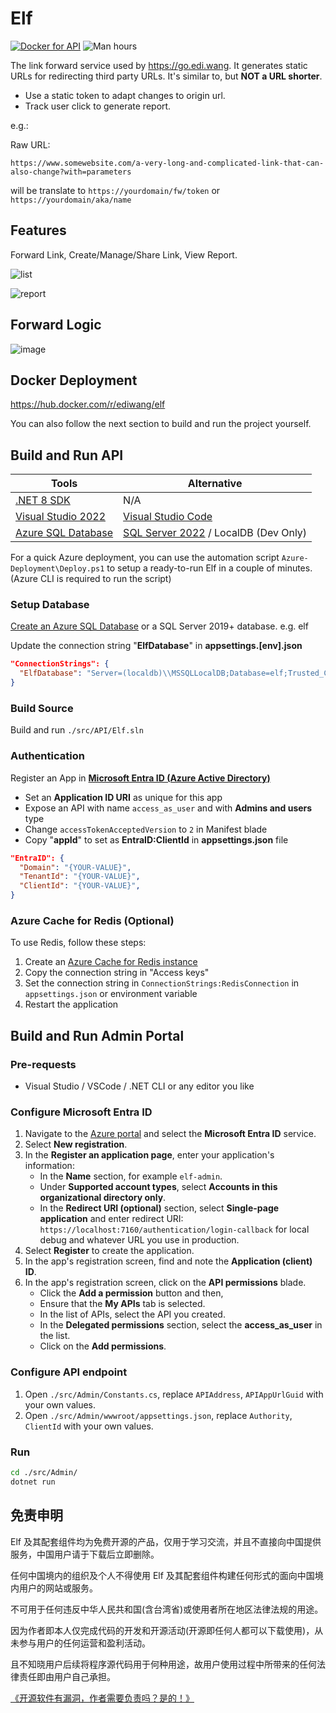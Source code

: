 # Elf

[![Docker for API](https://github.com/EdiWang/Elf/actions/workflows/docker-api.yml/badge.svg)](https://github.com/EdiWang/Elf/actions/workflows/docker-api.yml)
![Man hours](https://img.shields.io/endpoint?url=https%3A%2F%2Fmanhours.aiursoft.cn%2Fr%2Fgithub.com%2FEdiWang%2FElf.json)

The link forward service used by https://go.edi.wang. It generates static URLs for redirecting third party URLs. It's similar to, but **NOT a URL shorter**. 

- Use a static token to adapt changes to origin url.
- Track user click to generate report.

e.g.:

Raw URL:
```
https://www.somewebsite.com/a-very-long-and-complicated-link-that-can-also-change?with=parameters
```

will be translate to `https://yourdomain/fw/token` or `https://yourdomain/aka/name`

## Features

Forward Link, Create/Manage/Share Link, View Report.

![list](https://github.com/EdiWang/Elf/assets/3304703/2f3f3691-fa24-4d24-9a8f-562b0cab8261)

![report](https://github.com/EdiWang/Elf/assets/3304703/09eab5b0-0749-4d41-a4a9-56da4eb5aeb5)


## Forward Logic

![image](https://cdn-blog.edi.wang/web-assets/lf/LinkForwarder-FW.png)

## Docker Deployment

https://hub.docker.com/r/ediwang/elf

You can also follow the next section to build and run the project yourself.

## Build and Run API

Tools | Alternative
--- | ---
[.NET 8 SDK](http://dot.net) | N/A
[Visual Studio 2022](https://visualstudio.microsoft.com/) | [Visual Studio Code](https://code.visualstudio.com/)
[Azure SQL Database](https://azure.microsoft.com/en-us/services/sql-database/) | [SQL Server 2022](https://www.microsoft.com/en-us/sql-server/sql-server-2022) / LocalDB (Dev Only)

For a quick Azure deployment, you can use the automation script ```Azure-Deployment\Deploy.ps1``` to setup a ready-to-run Elf in a couple of minutes. (Azure CLI is required to run the script)

### Setup Database

[Create an Azure SQL Database](https://docs.microsoft.com/en-us/azure/sql-database/sql-database-single-database-get-started?WT.mc_id=AZ-MVP-5002809) or a SQL Server 2019+ database. e.g. elf

Update the connection string "**ElfDatabase**" in **appsettings.[env].json**

```json
"ConnectionStrings": {
  "ElfDatabase": "Server=(localdb)\\MSSQLLocalDB;Database=elf;Trusted_Connection=True;"
}
```
### Build Source

Build and run `./src/API/Elf.sln`

### Authentication

Register an App in **[Microsoft Entra ID (Azure Active Directory)]((https://azure.microsoft.com/en-us/services/active-directory/))**
- Set an **Application ID URI** as unique for this app
- Expose an API with name `access_as_user` and with **Admins and users** type
- Change `accessTokenAcceptedVersion` to `2` in Manifest blade
- Copy "**appId**" to set as **EntraID:ClientId** in **appsettings.json** file

```json
"EntraID": {
  "Domain": "{YOUR-VALUE}",
  "TenantId": "{YOUR-VALUE}",
  "ClientId": "{YOUR-VALUE}",
}
```

### Azure Cache for Redis (Optional)

To use Redis, follow these steps:

1. Create an [Azure Cache for Redis instance](https://docs.microsoft.com/en-us/azure/azure-cache-for-redis/cache-overview?WT.mc_id=AZ-MVP-5002809)
2. Copy the connection string in "Access keys"
3. Set the connection string in `ConnectionStrings:RedisConnection` in `appsettings.json` or environment variable
4. Restart the application

## Build and Run Admin Portal

### Pre-requests

- Visual Studio / VSCode / .NET CLI or any editor you like

### Configure Microsoft Entra ID

1. Navigate to the [Azure portal](https://portal.azure.com) and select the **Microsoft Entra ID** service.
2. Select **New registration**.
3. In the **Register an application page**, enter your application's information:
   - In the **Name** section, for example `elf-admin`.
   - Under **Supported account types**, select **Accounts in this organizational directory only**.
   - In the **Redirect URI (optional)** section, select **Single-page application** and enter redirect URI: `https://localhost:7160/authentication/login-callback` for local debug and whatever URL you use in production.
4. Select **Register** to create the application.
5. In the app's registration screen, find and note the **Application (client) ID**. 
6. In the app's registration screen, click on the **API permissions** blade.
   - Click the **Add a permission** button and then,
   - Ensure that the **My APIs** tab is selected.
   - In the list of APIs, select the API you created.
   - In the **Delegated permissions** section, select the **access_as_user** in the list.
   - Click on the **Add permissions**.
   
### Configure API endpoint

1. Open `./src/Admin/Constants.cs`, replace `APIAddress`, `APIAppUrlGuid` with your own values.
2. Open `./src/Admin/wwwroot/appsettings.json`, replace `Authority`, `ClientId` with your own values.

### Run

```bash
cd ./src/Admin/
dotnet run
```

## 免责申明

Elf 及其配套组件均为免费开源的产品，仅用于学习交流，并且不直接向中国提供服务，中国用户请于下载后立即删除。

任何中国境内的组织及个人不得使用 Elf 及其配套组件构建任何形式的面向中国境内用户的网站或服务。

不可用于任何违反中华人民共和国(含台湾省)或使用者所在地区法律法规的用途。

因为作者即本人仅完成代码的开发和开源活动(开源即任何人都可以下载使用)，从未参与用户的任何运营和盈利活动。

且不知晓用户后续将程序源代码用于何种用途，故用户使用过程中所带来的任何法律责任即由用户自己承担。

[《开源软件有漏洞，作者需要负责吗？是的！》](https://go.edi.wang/aka/os251)
